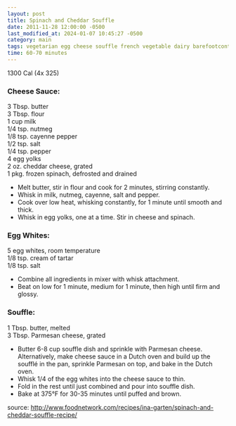 ```yaml
---
layout: post
title: Spinach and Cheddar Souffle
date: 2011-11-28 12:00:00 -0500
last_modified_at: 2024-01-07 10:45:27 -0500
category: main
tags: vegetarian egg cheese souffle french vegetable dairy barefootcontessa favorite
time: 60-70 minutes
---
```

1300 Cal (4x 325)

### Cheese Sauce:

3 Tbsp. butter  
3 Tbsp. flour  
1 cup milk  
1/4 tsp. nutmeg  
1/8 tsp. cayenne pepper  
1/2 tsp. salt  
1/4 tsp. pepper  
4 egg yolks  
2 oz. cheddar cheese, grated  
1 pkg. frozen spinach, defrosted and drained  

* Melt butter, stir in flour and cook for 2 minutes, stirring constantly.
* Whisk in milk, nutmeg, cayenne, salt and pepper.
* Cook over low heat, whisking constantly, for 1 minute until smooth and thick.
* Whisk in egg yolks, one at a time.  Stir in cheese and spinach.

### Egg Whites:

5 egg whites, room temperature  
1/8 tsp. cream of tartar  
1/8 tsp. salt  

* Combine all ingredients in mixer with whisk attachment.
* Beat on low for 1 minute, medium for 1 minute, then high until firm and glossy.

### Souffle:

1 Tbsp. butter, melted  
3 Tbsp. Parmesan cheese, grated  

* Butter 6-8 cup souffle dish and sprinkle with Parmesan cheese. Alternatively,
  make cheese sauce in a Dutch oven and build up the soufflé in the pan, sprinkle
  Parmesan on top, and bake in the Dutch oven.
* Whisk 1/4 of the egg whites into the cheese sauce to thin.
* Fold in the rest until just combined and pour into souffle dish.
* Bake at 375°F for 30-35 minutes until puffed and brown.

source: <http://www.foodnetwork.com/recipes/ina-garten/spinach-and-cheddar-souffle-recipe/>
